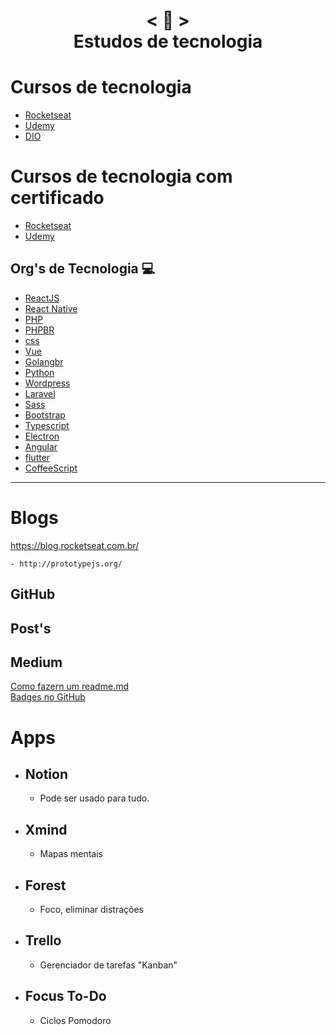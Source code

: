 <h1 align="center">
    < 📜 > <br>
    Estudos de tecnologia
</h1>

# Cursos de tecnologia
- [Rocketseat]()
- [Udemy]()
- [DIO]()
[]()
[]()
[]()
[]()
[]()
[]()
[]()
[]()
[]()
[]()
[]()
[]()
[]()
[]()


# Cursos de tecnologia com certificado
- [Rocketseat]()
- [Udemy]()
[]()
[]()
[]()
[]()
[]()
[]()
[]()
[]()
[]()
[]()


## Org's de Tecnologia 💻 

- [ReactJS](https://pt-br.reactjs.org/)
- [React Native](https://reactnative.dev)
- [PHP](https://www.php.net/manual/pt_BR/)
- [PHPBR](http://br.phptherightway.com/)
- [css](https://css-tricks.com/)
- [Vue](https://br.vuejs.org/)
- [Golangbr](http://www.golangbr.org/)
- [Python](https://python.org.br/)
- [Wordpress](https://br.wordpress.org/)
- [Laravel](https://laravel.com)
- [Sass](https://sass-lang.com)
- [Bootstrap](https://getbootstrap.com/2.3.2/components.html
)
- [Typescript]()
- [Electron]()
- [Angular]()
- [flutter](https://flutter.dev)
- [CoffeeScript](https://coffeescript.org)
---------------------------------

# Blogs 
https://blog.rocketseat.com.br/
```
- http://prototypejs.org/
```
## GitHub
## Post's
## Medium
[Como fazern um readme.md](https://medium.com/@raullesteves/github-como-fazer-um-readme-md-bonitão-c85c8f154f8)<br>
[Badges no GitHub](https://medium.com/@thiagoloureiro/badges-no-github-bf8289496c7d)

# Apps 
- ## Notion
   - Pode ser usado para tudo.
- ## Xmind
   - Mapas mentais
- ## Forest
    - Foco, eliminar distrações
- ## Trello
    - Gerenciador de tarefas "Kanban" 
- ## Focus To-Do
    - Ciclos  Pomodoro
